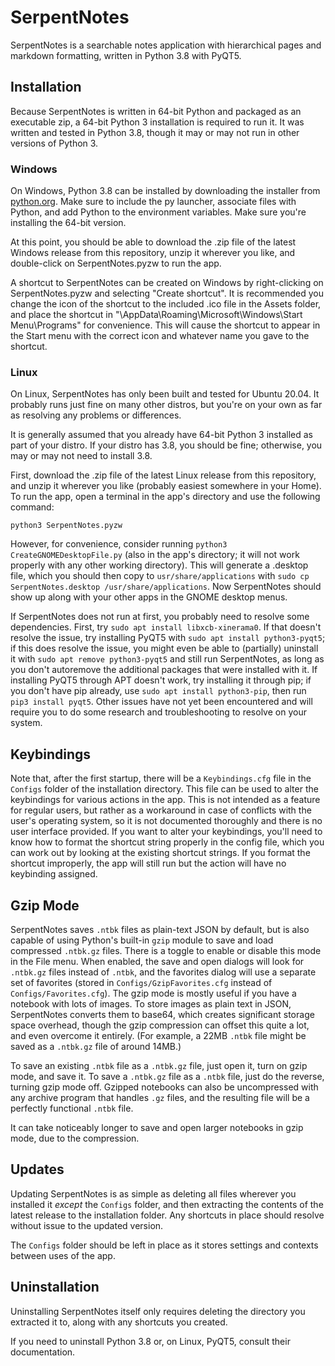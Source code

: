 # SerpentNotes
SerpentNotes is a searchable notes application with hierarchical pages and markdown formatting, written in Python 3.8 with PyQT5.

## Installation
Because SerpentNotes is written in 64-bit Python and packaged as an executable zip, a 64-bit Python 3 installation is required to run it.  It was written and tested in Python 3.8, though it may or may not run in other versions of Python 3.

### Windows
On Windows, Python 3.8 can be installed by downloading the installer from [python.org](https://www.python.org/).  Make sure to include the py launcher, associate files with Python, and add Python to the environment variables.  Make sure you're installing the 64-bit version.

At this point, you should be able to download the .zip file of the latest Windows release from this repository, unzip it wherever you like, and double-click on SerpentNotes.pyzw to run the app.

A shortcut to SerpentNotes can be created on Windows by right-clicking on SerpentNotes.pyzw and selecting "Create shortcut". It is recommended you change the icon of the shortcut to the included .ico file in the Assets folder, and place the shortcut in "\AppData\Roaming\Microsoft\Windows\Start Menu\Programs" for convenience.  This will cause the shortcut to appear in the Start menu with the correct icon and whatever name you gave to the shortcut.

### Linux
On Linux, SerpentNotes has only been built and tested for Ubuntu 20.04.  It probably runs just fine on many other distros, but you're on your own as far as resolving any problems or differences.

It is generally assumed that you already have 64-bit Python 3 installed as part of your distro.  If your distro has 3.8, you should be fine; otherwise, you may or may not need to install 3.8.

First, download the .zip file of the latest Linux release from this repository, and unzip it wherever you like (probably easiest somewhere in your Home).  To run the app, open a terminal in the app's directory and use the following command:

```
python3 SerpentNotes.pyzw
```

However, for convenience, consider running `python3 CreateGNOMEDesktopFile.py` (also in the app's directory; it will not work properly with any other working directory).  This will generate a .desktop file, which you should then copy to `usr/share/applications`  with `sudo cp SerpentNotes.desktop /usr/share/applications`.  Now SerpentNotes should show up along with your other apps in the GNOME desktop menus.

If SerpentNotes does not run at first, you probably need to resolve some dependencies.  First, try `sudo apt install libxcb-xinerama0`.  If that doesn't resolve the issue, try installing PyQT5 with `sudo apt install python3-pyqt5`; if this does resolve the issue, you might even be able to (partially) uninstall it with `sudo apt remove python3-pyqt5` and still run SerpentNotes, as long as you don't autoremove the additional packages that were installed with it.  If installing PyQT5 through APT doesn't work, try installing it through pip; if you don't have pip already, use `sudo apt install python3-pip`, then run `pip3 install pyqt5`.  Other issues have not yet been encountered and will require you to do some research and troubleshooting to resolve on your system.

## Keybindings
Note that, after the first startup, there will be a `Keybindings.cfg` file in the `Configs` folder of the installation directory.  This file can be used to alter the keybindings for various actions in the app.  This is not intended as a feature for regular users, but rather as a workaround in case of conflicts with the user's operating system, so it is not documented thoroughly and there is no user interface provided.  If you want to alter your keybindings, you'll need to know how to format the shortcut string properly in the config file, which you can work out by looking at the existing shortcut strings.  If you format the shortcut improperly, the app will still run but the action will have no keybinding assigned.

## Gzip Mode
SerpentNotes saves `.ntbk` files as plain-text JSON by default, but is also capable of using Python's built-in `gzip` module to save and load compressed `.ntbk.gz` files.  There is a toggle to enable or disable this mode in the File menu.  When enabled, the save and open dialogs will look for `.ntbk.gz` files instead of `.ntbk`, and the favorites dialog will use a separate set of favorites (stored in `Configs/GzipFavorites.cfg` instead of `Configs/Favorites.cfg`).  The gzip mode is mostly useful if you have a notebook with lots of images.  To store images as plain text in JSON, SerpentNotes converts them to base64, which creates significant storage space overhead, though the gzip compression can offset this quite a lot, and even overcome it entirely.  (For example, a 22MB `.ntbk` file might be saved as a `.ntbk.gz` file of around 14MB.)

To save an existing `.ntbk` file as a `.ntbk.gz` file, just open it, turn on gzip mode, and save it.  To save a `.ntbk.gz` file as a `.ntbk` file, just do the reverse, turning gzip mode off.  Gzipped notebooks can also be uncompressed with any archive program that handles `.gz` files, and the resulting file will be a perfectly functional `.ntbk` file.

It can take noticeably longer to save and open larger notebooks in gzip mode, due to the compression.

## Updates
Updating SerpentNotes is as simple as deleting all files wherever you installed it *except* the `Configs` folder, and then extracting the contents of the latest release to the installation folder.  Any shortcuts in place should resolve without issue to the updated version.

The `Configs` folder should be left in place as it stores settings and contexts between uses of the app.

## Uninstallation
Uninstalling SerpentNotes itself only requires deleting the directory you extracted it to, along with any shortcuts you created.

If you need to uninstall Python 3.8 or, on Linux, PyQT5, consult their documentation.